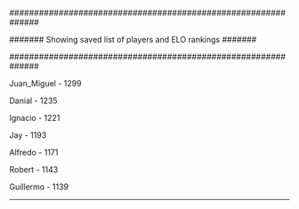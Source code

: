##############################################################

####### Showing saved list of players and ELO rankings #######

##############################################################


Juan_Miguel - 1299


Danial - 1235


Ignacio - 1221


Jay - 1193


Alfredo - 1171


Robert - 1143


Guillermo - 1139



--------------------------------------------------------------
